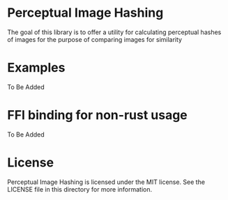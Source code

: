 # Perceptual Image Hashing

The goal of this library is to offer a utility for calculating perceptual hashes of images for the purpose of comparing images for similarity

# Examples

To Be Added

# FFI binding for non-rust usage

To Be Added

# License

Perceptual Image Hashing is licensed under the MIT license. See the LICENSE file in this directory for more information.
